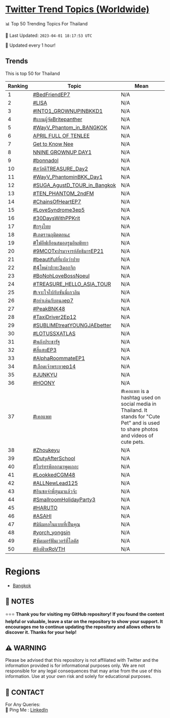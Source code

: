 [Twitter Trend Topics (Worldwide)](https://github.com/ErcinDedeoglu/Twitter-Trend-Topics)
==========


📊 Top 50 Trending Topics For Thailand

📆 Last Updated: `2023-04-01 18:17:53 UTC`

🔧 Updated every 1 hour!


## Trends

This is top 50 for Thailand

| Ranking | Topic | Mean |
| ------- | ------------ | ------------ |
| 1 | [#BedFriendEP7](http://twitter.com/search?q=%23BedFriendEP7) | N/A |
| 2 | [#LISA](http://twitter.com/search?q=%23LISA) | N/A |
| 3 | [#INTO1_GROWNUPINBKKD1](http://twitter.com/search?q=%23INTO1_GROWNUPINBKKD1) | N/A |
| 4 | [#แบนผู้จัดBritepanther](http://twitter.com/search?q=%23%e0%b9%81%e0%b8%9a%e0%b8%99%e0%b8%9c%e0%b8%b9%e0%b9%89%e0%b8%88%e0%b8%b1%e0%b8%94Britepanther) | N/A |
| 5 | [#WayV_Phantom_in_BANGKOK](http://twitter.com/search?q=%23WayV_Phantom_in_BANGKOK) | N/A |
| 6 | [APRIL FULL OF TENLEE](http://twitter.com/search?q=APRIL+FULL+OF+TENLEE) | N/A |
| 7 | [Get to Know Nee](http://twitter.com/search?q=Get+to+Know+Nee) | N/A |
| 8 | [NNINE GROWNUP DAY1](http://twitter.com/search?q=NNINE+GROWNUP+DAY1) | N/A |
| 9 | [#bonnadol](http://twitter.com/search?q=%23bonnadol) | N/A |
| 10 | [#สวัสดีTREASURE_Day2](http://twitter.com/search?q=%23%e0%b8%aa%e0%b8%a7%e0%b8%b1%e0%b8%aa%e0%b8%94%e0%b8%b5TREASURE_Day2) | N/A |
| 11 | [#WayV_PhantominBKK_Day1](http://twitter.com/search?q=%23WayV_PhantominBKK_Day1) | N/A |
| 12 | [#SUGA_AgustD_TOUR_in_Bangkok](http://twitter.com/search?q=%23SUGA_AgustD_TOUR_in_Bangkok) | N/A |
| 13 | [#TEN_PHANTOM_2ndFM](http://twitter.com/search?q=%23TEN_PHANTOM_2ndFM) | N/A |
| 14 | [#ChainsOfHeartEP7](http://twitter.com/search?q=%23ChainsOfHeartEP7) | N/A |
| 15 | [#LoveSyndrome3ep5](http://twitter.com/search?q=%23LoveSyndrome3ep5) | N/A |
| 16 | [#30DaysWithPPKrit](http://twitter.com/search?q=%2330DaysWithPPKrit) | N/A |
| 17 | [#กรุงไทย](http://twitter.com/search?q=%23%e0%b8%81%e0%b8%a3%e0%b8%b8%e0%b8%87%e0%b9%84%e0%b8%97%e0%b8%a2) | N/A |
| 18 | [#เภตรานฤมิตตอน๕](http://twitter.com/search?q=%23%e0%b9%80%e0%b8%a0%e0%b8%95%e0%b8%a3%e0%b8%b2%e0%b8%99%e0%b8%a4%e0%b8%a1%e0%b8%b4%e0%b8%95%e0%b8%95%e0%b8%ad%e0%b8%99%e0%b9%95) | N/A |
| 19 | [#โฟอีฟเยือนสมอลรูมอินพัทยา](http://twitter.com/search?q=%23%e0%b9%82%e0%b8%9f%e0%b8%ad%e0%b8%b5%e0%b8%9f%e0%b9%80%e0%b8%a2%e0%b8%b7%e0%b8%ad%e0%b8%99%e0%b8%aa%e0%b8%a1%e0%b8%ad%e0%b8%a5%e0%b8%a3%e0%b8%b9%e0%b8%a1%e0%b8%ad%e0%b8%b4%e0%b8%99%e0%b8%9e%e0%b8%b1%e0%b8%97%e0%b8%a2%e0%b8%b2) | N/A |
| 20 | [#9MCOTxปรมาจารย์ลัทธิมารEP21](http://twitter.com/search?q=%239MCOTx%e0%b8%9b%e0%b8%a3%e0%b8%a1%e0%b8%b2%e0%b8%88%e0%b8%b2%e0%b8%a3%e0%b8%a2%e0%b9%8c%e0%b8%a5%e0%b8%b1%e0%b8%97%e0%b8%98%e0%b8%b4%e0%b8%a1%e0%b8%b2%e0%b8%a3EP21) | N/A |
| 21 | [#beautifulที่แปลว่าปาย](http://twitter.com/search?q=%23beautiful%e0%b8%97%e0%b8%b5%e0%b9%88%e0%b9%81%e0%b8%9b%e0%b8%a5%e0%b8%a7%e0%b9%88%e0%b8%b2%e0%b8%9b%e0%b8%b2%e0%b8%a2) | N/A |
| 22 | [#4โพดําปะทะ3ดอกจิก](http://twitter.com/search?q=%234%e0%b9%82%e0%b8%9e%e0%b8%94%e0%b9%8d%e0%b8%b2%e0%b8%9b%e0%b8%b0%e0%b8%97%e0%b8%b03%e0%b8%94%e0%b8%ad%e0%b8%81%e0%b8%88%e0%b8%b4%e0%b8%81) | N/A |
| 23 | [#BoNohLoveBossNoeul](http://twitter.com/search?q=%23BoNohLoveBossNoeul) | N/A |
| 24 | [#TREASURE_HELLO_ASIA_TOUR](http://twitter.com/search?q=%23TREASURE_HELLO_ASIA_TOUR) | N/A |
| 25 | [#เจาะใจไปกับซันนี่เกวลิน](http://twitter.com/search?q=%23%e0%b9%80%e0%b8%88%e0%b8%b2%e0%b8%b0%e0%b9%83%e0%b8%88%e0%b9%84%e0%b8%9b%e0%b8%81%e0%b8%b1%e0%b8%9a%e0%b8%8b%e0%b8%b1%e0%b8%99%e0%b8%99%e0%b8%b5%e0%b9%88%e0%b9%80%e0%b8%81%e0%b8%a7%e0%b8%a5%e0%b8%b4%e0%b8%99) | N/A |
| 26 | [#อย่าเล่นกับอนลep7](http://twitter.com/search?q=%23%e0%b8%ad%e0%b8%a2%e0%b9%88%e0%b8%b2%e0%b9%80%e0%b8%a5%e0%b9%88%e0%b8%99%e0%b8%81%e0%b8%b1%e0%b8%9a%e0%b8%ad%e0%b8%99%e0%b8%a5ep7) | N/A |
| 27 | [#PeakBNK48](http://twitter.com/search?q=%23PeakBNK48) | N/A |
| 28 | [#TaxiDriver2Ep12](http://twitter.com/search?q=%23TaxiDriver2Ep12) | N/A |
| 29 | [#SUBLIMEtreatYOUNGJAEbetter](http://twitter.com/search?q=%23SUBLIMEtreatYOUNGJAEbetter) | N/A |
| 30 | [#LOTUSSXATLAS](http://twitter.com/search?q=%23LOTUSSXATLAS) | N/A |
| 31 | [#พลังประชารัฐ](http://twitter.com/search?q=%23%e0%b8%9e%e0%b8%a5%e0%b8%b1%e0%b8%87%e0%b8%9b%e0%b8%a3%e0%b8%b0%e0%b8%8a%e0%b8%b2%e0%b8%a3%e0%b8%b1%e0%b8%90) | N/A |
| 32 | [#สี่แสบEP3](http://twitter.com/search?q=%23%e0%b8%aa%e0%b8%b5%e0%b9%88%e0%b9%81%e0%b8%aa%e0%b8%9aEP3) | N/A |
| 33 | [#AlphaRoommateEP1](http://twitter.com/search?q=%23AlphaRoommateEP1) | N/A |
| 34 | [#เลือดเจ้าพระยาep14](http://twitter.com/search?q=%23%e0%b9%80%e0%b8%a5%e0%b8%b7%e0%b8%ad%e0%b8%94%e0%b9%80%e0%b8%88%e0%b9%89%e0%b8%b2%e0%b8%9e%e0%b8%a3%e0%b8%b0%e0%b8%a2%e0%b8%b2ep14) | N/A |
| 35 | [#JUNKYU](http://twitter.com/search?q=%23JUNKYU) | N/A |
| 36 | [#HOONY](http://twitter.com/search?q=%23HOONY) | N/A |
| 37 | [#เคอแพท](http://twitter.com/search?q=%23%e0%b9%80%e0%b8%84%e0%b8%ad%e0%b9%81%e0%b8%9e%e0%b8%97) | #เคอแพท is a hashtag used on social media in Thailand. It stands for "Cute Pet" and is used to share photos and videos of cute pets. |
| 38 | [#Zhoukeyu](http://twitter.com/search?q=%23Zhoukeyu) | N/A |
| 39 | [#DutyAfterSchool](http://twitter.com/search?q=%23DutyAfterSchool) | N/A |
| 40 | [#ไบร์ทรพีออกมาพูดเถอะ](http://twitter.com/search?q=%23%e0%b9%84%e0%b8%9a%e0%b8%a3%e0%b9%8c%e0%b8%97%e0%b8%a3%e0%b8%9e%e0%b8%b5%e0%b8%ad%e0%b8%ad%e0%b8%81%e0%b8%a1%e0%b8%b2%e0%b8%9e%e0%b8%b9%e0%b8%94%e0%b9%80%e0%b8%96%e0%b8%ad%e0%b8%b0) | N/A |
| 41 | [#LookkedCGM48](http://twitter.com/search?q=%23LookkedCGM48) | N/A |
| 42 | [#ALLNewLead125](http://twitter.com/search?q=%23ALLNewLead125) | N/A |
| 43 | [#อินซอจ๋าพี่ฮุนมาแล้วจ้ะ](http://twitter.com/search?q=%23%e0%b8%ad%e0%b8%b4%e0%b8%99%e0%b8%8b%e0%b8%ad%e0%b8%88%e0%b9%8b%e0%b8%b2%e0%b8%9e%e0%b8%b5%e0%b9%88%e0%b8%ae%e0%b8%b8%e0%b8%99%e0%b8%a1%e0%b8%b2%e0%b9%81%e0%b8%a5%e0%b9%89%e0%b8%a7%e0%b8%88%e0%b9%89%e0%b8%b0) | N/A |
| 44 | [#SmallroomHolidayParty3](http://twitter.com/search?q=%23SmallroomHolidayParty3) | N/A |
| 45 | [#HARUTO](http://twitter.com/search?q=%23HARUTO) | N/A |
| 46 | [#ASAHI](http://twitter.com/search?q=%23ASAHI) | N/A |
| 47 | [#มินิมอลในแบบที่เป็นคุณ](http://twitter.com/search?q=%23%e0%b8%a1%e0%b8%b4%e0%b8%99%e0%b8%b4%e0%b8%a1%e0%b8%ad%e0%b8%a5%e0%b9%83%e0%b8%99%e0%b9%81%e0%b8%9a%e0%b8%9a%e0%b8%97%e0%b8%b5%e0%b9%88%e0%b9%80%e0%b8%9b%e0%b9%87%e0%b8%99%e0%b8%84%e0%b8%b8%e0%b8%93) | N/A |
| 48 | [#yorch_yongsin](http://twitter.com/search?q=%23yorch_yongsin) | N/A |
| 49 | [#ซัมเมอร์ฟันเวอร์ที่โลตัส](http://twitter.com/search?q=%23%e0%b8%8b%e0%b8%b1%e0%b8%a1%e0%b9%80%e0%b8%a1%e0%b8%ad%e0%b8%a3%e0%b9%8c%e0%b8%9f%e0%b8%b1%e0%b8%99%e0%b9%80%e0%b8%a7%e0%b8%ad%e0%b8%a3%e0%b9%8c%e0%b8%97%e0%b8%b5%e0%b9%88%e0%b9%82%e0%b8%a5%e0%b8%95%e0%b8%b1%e0%b8%aa) | N/A |
| 50 | [#อิงฟ้าxRoVTH](http://twitter.com/search?q=%23%e0%b8%ad%e0%b8%b4%e0%b8%87%e0%b8%9f%e0%b9%89%e0%b8%b2xRoVTH) | N/A |



# Regions

* [Bangkok](</Thailand/Bangkok.md>)



## 📝 NOTES

⭐⭐⭐ **Thank you for visiting my GitHub repository! If you found the content helpful or valuable, leave a star on the repository to show your support. It encourages me to continue updating the repository and allows others to discover it. Thanks for your help!**


## ⚠️ WARNING

Please be advised that this repository is not affiliated with Twitter and the information provided is for informational purposes only. We are not responsible for any legal consequences that may arise from the use of this information. Use at your own risk and solely for educational purposes.


## 📨 CONTACT

 For Any Queries:  
            🏓 Ping Me : [LinkedIn](https://www.linkedin.com/in/ercindedeoglu/)
